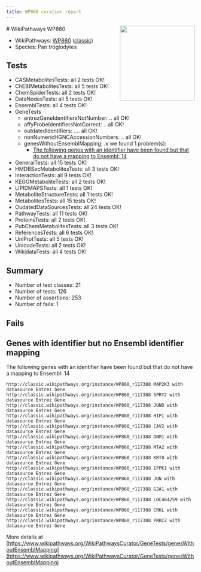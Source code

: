 ```yaml
---
title: WP860 curation report
---
```


<img style="float: right; width: 200px" src="https://upload.wikimedia.org/wikipedia/commons/thumb/8/83/Wplogo_with_text_500.png/640px-Wplogo_with_text_500.png" />
# WikiPathways WP860

* WikiPathways: [WP860](https://wikipathways.org/pathways/WP860) ([classic](https://classic.wikipathways.org/instance/WP860))
* Species: Pan troglodytes
## Tests
* CASMetabolitesTests: all 2 tests OK!
* ChEBIMetabolitesTests: all 5 tests OK!
* ChemSpiderTests: all 2 tests OK!
* DataNodesTests: all 5 tests OK!
* EnsemblTests: all 4 tests OK!
* GeneTests
    * entrezGeneIdentifiersNotNumber: .. all OK!
    * affyProbeIdentifiersNotCorrect: .. all OK!
    * outdatedIdentifiers: .... all OK!
    * nonNumericHGNCAccessionNumbers: .. all OK!
    * genesWithoutEnsemblMapping: .x we found 1 problem(s):
        * [The following genes with an identifier have been found but that do not have a mapping to Ensembl: 14](#c4e54311)
* GeneralTests: all 15 tests OK!
* HMDBSecMetabolitesTests: all 3 tests OK!
* InteractionTests: all 9 tests OK!
* KEGGMetaboliteTests: all 2 tests OK!
* LIPIDMAPSTests: all 1 tests OK!
* MetaboliteStructureTests: all 1 tests OK!
* MetabolitesTests: all 15 tests OK!
* OudatedDataSourcesTests: all 24 tests OK!
* PathwayTests: all 11 tests OK!
* ProteinsTests: all 2 tests OK!
* PubChemMetabolitesTests: all 3 tests OK!
* ReferencesTests: all 6 tests OK!
* UniProtTests: all 5 tests OK!
* UnicodeTests: all 2 tests OK!
* WikidataTests: all 4 tests OK!


## Summary

* Number of test classes: 21
* Number of tests: 126
* Number of assertions: 253
* Number of fails: 1

## Fails

<a name="c4e54311" />

## Genes with identifier but no Ensembl identifier mapping

The following genes with an identifier have been found but that do not have a mapping to Ensembl: 14
```
http://classic.wikipathways.org/instance/WP860_r117388 MAP2K3 with datasource Entrez Gene
http://classic.wikipathways.org/instance/WP860_r117388 SPRY2 with datasource Entrez Gene
http://classic.wikipathways.org/instance/WP860_r117388 JUND with datasource Entrez Gene
http://classic.wikipathways.org/instance/WP860_r117388 HIP1 with datasource Entrez Gene
http://classic.wikipathways.org/instance/WP860_r117388 CAV2 with datasource Entrez Gene
http://classic.wikipathways.org/instance/WP860_r117388 DNM1 with datasource Entrez Gene
http://classic.wikipathways.org/instance/WP860_r117388 MTA2 with datasource Entrez Gene
http://classic.wikipathways.org/instance/WP860_r117388 KRT8 with datasource Entrez Gene
http://classic.wikipathways.org/instance/WP860_r117388 EPPK1 with datasource Entrez Gene
http://classic.wikipathways.org/instance/WP860_r117388 JUN with datasource Entrez Gene
http://classic.wikipathways.org/instance/WP860_r117388 GJA1 with datasource Entrez Gene
http://classic.wikipathways.org/instance/WP860_r117388 LOC464259 with datasource Entrez Gene
http://classic.wikipathways.org/instance/WP860_r117388 CRKL with datasource Entrez Gene
http://classic.wikipathways.org/instance/WP860_r117388 PRKCZ with datasource Entrez Gene
```

More details at [https://www.wikipathways.org/WikiPathwaysCurator/GeneTests/genesWithoutEnsemblMapping](https://www.wikipathways.org/WikiPathwaysCurator/GeneTests/genesWithoutEnsemblMapping)


